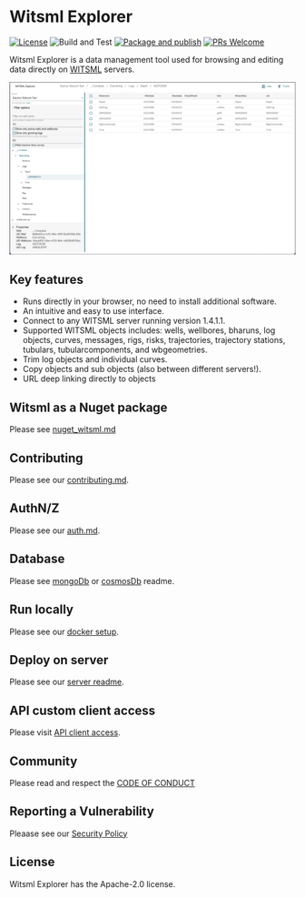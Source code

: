 # Witsml Explorer
[![License](https://img.shields.io/badge/License-Apache%202.0-blue.svg)](https://opensource.org/licenses/Apache-2.0) ![Build and Test](https://github.com/equinor/witsml-explorer/workflows/Build%20and%20Test/badge.svg) 
[![Package and publish](https://github.com/equinor/witsml-explorer/actions/workflows/publish.yml/badge.svg)](https://github.com/equinor/witsml-explorer/actions/workflows/publish.yml)
[![PRs Welcome](https://img.shields.io/badge/PRs-welcome-brightgreen.svg)](/CONTRIBUTING.md)

Witsml Explorer is a data management tool used for browsing and editing data directly on [WITSML](https://en.wikipedia.org/wiki/Wellsite_information_transfer_standard_markup_language) servers.

<img src="./we-demo.png" alt="witsml-explorer interface">

## Key features
* Runs directly in your browser, no need to install additional software.
* An intuitive and easy to use interface.
* Connect to any WITSML server running version 1.4.1.1.
* Supported WITSML objects includes: wells, wellbores, bharuns, log objects, curves, messages, rigs, risks, trajectories, trajectory stations, tubulars, tubularcomponents, and wbgeometries.
* Trim log objects and individual curves.
* Copy objects and sub objects (also between different servers!).
* URL deep linking directly to objects

## Witsml as a Nuget package
Please see [nuget_witsml.md](/Docs/nuget_witsml.md)

## Contributing
Please see our [contributing.md](/CONTRIBUTING.md).

## AuthN/Z
Please see our [auth.md](/Docs/AUTH.md).

## Database
Please see [mongoDb](Docker/MongoDb/README.md) or [cosmosDb](Scripts/Azure/README.md) readme.

## Run locally
Please see our [docker setup](/Docker/README.md).

## Deploy on server
Please see our [server readme](./Docker/Server/README.md).

## API custom client access
Please visit [API client access](/Docs/APICLIENT.md).

## Community
Please read and respect the [CODE OF CONDUCT](/CODE_OF_CONDUCT.md)

## Reporting a Vulnerability
Pleaase see our [Security Policy](/SECURITY.md)

## License
Witsml Explorer has the Apache-2.0 license.
